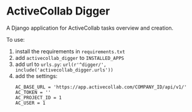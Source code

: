 # ActiveCollab Digger
A Django application for ActiveCollab tasks overview and creation.

To use: 
1. install the requirements in `requirements.txt`
1. add `activecollab_digger` to `INSTALLED_APPS`
1. add url to `urls.py`:
    `url(r'^digger/', include('activecollab_digger.urls'))`
1. add the settings:
    ```
    AC_BASE_URL = 'https://app.activecollab.com/COMPANY_ID/api/v1/'
    AC_TOKEN = ''
    AC_PROJECT_ID = 1
    AC_USER = 1
    ```
